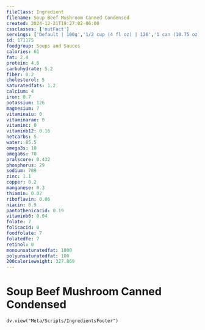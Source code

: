 ```yaml
---
fileClass: Ingredient
filename: Soup Beef Mushroom Canned Condensed
created: 2024-12-21T19:27:02-06:00
cssclasses: ['nutFact']
servings: ['Default | 100g','1/2 cup (4 fl oz) | 126','1 can (10.75 oz) | 305']
id: 171175
foodgroup: Soups and Sauces
calories: 61
fat: 2.4
protein: 4.6
carbohydrate: 5.2
fiber: 0.2
cholesterol: 5
saturatedfats: 1.2
calcium: 4
iron: 0.7
potassium: 126
magnesium: 7
vitaminaiu: 0
vitaminarae: 0
vitaminc: 0
vitaminb12: 0.16
netcarbs: 5
water: 85.5
omega3s: 10
omega6s: 70
pralscore: 0.432
phosphorus: 29
sodium: 709
zinc: 1.1
copper: 0.2
manganese: 0.3
thiamin: 0.02
riboflavin: 0.06
niacin: 0.9
pantothenicacid: 0.19
vitaminb6: 0.04
folate: 7
folicacid: 0
foodfolate: 7
folatedfe: 7
retinol: 0
monounsaturatedfat: 1000
polyunsaturatedfat: 100
200calorieweight: 327.869
---
```


# Soup Beef Mushroom Canned Condensed

```dataviewjs
dv.view("Meta/Scripts/IngredientsFooter")
```